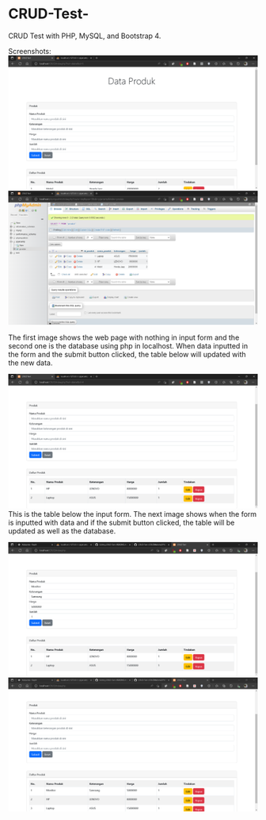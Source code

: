 # CRUD-Test-
CRUD Test with PHP, MySQL, and Bootstrap 4.

Screenshots:
![Web Page](CRUDWebsite.PNG?raw=true "Web Page")
![Web Page 4](Database1.PNG?raw=true "Web Page3")

The first image shows the web page with nothing in input form and the second one is the database using php in localhost. When data inputted in the form and the submit button clicked, the table below will updated with the new data.

![Web Page 2](CRUDWebsite3.PNG?raw=true "Web Page 2")
This is the table below the input form. The next image shows when the form is inputted with data and if the submit button clicked, the table will be updated as well as the database.

![Web Page 4](CRUDWebsite4.PNG?raw=true "Web Page3")
![Web Page 4](CRUDWebsite5.PNG?raw=true "Web Page3")
